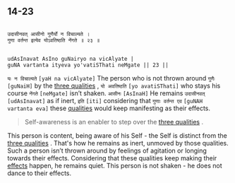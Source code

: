 ## 14-23


```shloka-sa

उदासीनवत् आसीनो गुणैर्यो न विचाल्यते ।
गुणा वर्तन्त इत्येव योऽवतिष्ठति नेंगते ॥ २३ ॥

```
```shloka-sa-hk

udAsInavat AsIno guNairyo na vicAlyate |
guNA vartanta ityeva yo'vatiSThati neMgate || 23 ||

```
`यः न विचाल्यते` `[yaH na vicAlyate]` The person who is not thrown around `गुणैः` `[guNaiH]` by the 
[three qualities](satva_rajas_tamas)
, `यो अवतिष्ठति` `[yo avatiSThati]` who stays his course `नेंगते` `[neMgate]` isn’t shaken. `आसीनः` `[AsInaH]` He remains `उदासीनवत्` `[udAsInavat]` as if inert, `इति` `[iti]` considering that `गुणाः वर्तन्त एव` `[guNAH vartanta eva]` these 
[qualities](satva_rajas_tamas)
 would keep manifesting as their effects.


<a name='applnote_196'></a>
> Self-awareness is an enabler to step over the 
[three qualities](satva_rajas_tamas_effects)
.



This person is content, being aware of his Self - the Self is distinct from the 
[three qualities](satva_rajas_tamas)
. That's how he remains as inert, unmoved by those qualities. Such a person isn’t thrown around by feelings of agitation or longing towards their effects. Considering that these qualities keep making their 
[effects](satva_rajas_tamas_effects)
 happen, he remains quiet. This person is not shaken - he does not dance to their effects.


